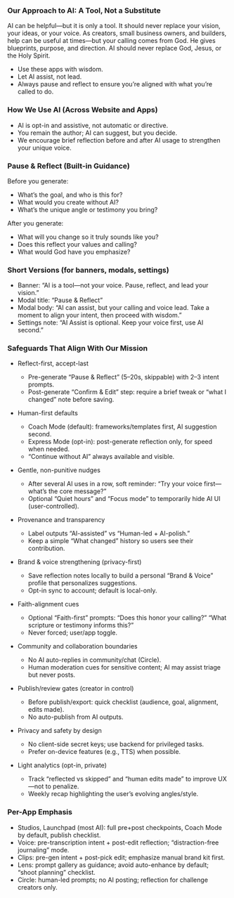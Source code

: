 ### Our Approach to AI: A Tool, Not a Substitute

AI can be helpful—but it is only a tool. It should never replace your vision, your ideas, or your voice. As creators, small business owners, and builders, help can be useful at times—but your calling comes from God. He gives blueprints, purpose, and direction. AI should never replace God, Jesus, or the Holy Spirit.

- Use these apps with wisdom.
- Let AI assist, not lead.
- Always pause and reflect to ensure you’re aligned with what you’re called to do.

### How We Use AI (Across Website and Apps)
- AI is opt-in and assistive, not automatic or directive.
- You remain the author; AI can suggest, but you decide.
- We encourage brief reflection before and after AI usage to strengthen your unique voice.

### Pause & Reflect (Built-in Guidance)
Before you generate:
- What’s the goal, and who is this for?
- What would you create without AI?
- What’s the unique angle or testimony you bring?

After you generate:
- What will you change so it truly sounds like you?
- Does this reflect your values and calling?
- What would God have you emphasize?

### Short Versions (for banners, modals, settings)
- Banner: “AI is a tool—not your voice. Pause, reflect, and lead your vision.”
- Modal title: “Pause & Reflect”
- Modal body: “AI can assist, but your calling and voice lead. Take a moment to align your intent, then proceed with wisdom.”
- Settings note: “AI Assist is optional. Keep your voice first, use AI second.”

### Safeguards That Align With Our Mission
- Reflect-first, accept-last
  - Pre-generate “Pause & Reflect” (5–20s, skippable) with 2–3 intent prompts.
  - Post-generate “Confirm & Edit” step: require a brief tweak or “what I changed” note before saving.

- Human-first defaults
  - Coach Mode (default): frameworks/templates first, AI suggestion second.
  - Express Mode (opt-in): post-generate reflection only, for speed when needed.
  - “Continue without AI” always available and visible.

- Gentle, non-punitive nudges
  - After several AI uses in a row, soft reminder: “Try your voice first—what’s the core message?”
  - Optional “Quiet hours” and “Focus mode” to temporarily hide AI UI (user-controlled).

- Provenance and transparency
  - Label outputs “AI-assisted” vs “Human-led + AI-polish.”
  - Keep a simple “What changed” history so users see their contribution.

- Brand & voice strengthening (privacy-first)
  - Save reflection notes locally to build a personal “Brand & Voice” profile that personalizes suggestions.
  - Opt-in sync to account; default is local-only.

- Faith-alignment cues
  - Optional “Faith-first” prompts: “Does this honor your calling?” “What scripture or testimony informs this?”
  - Never forced; user/app toggle.

- Community and collaboration boundaries
  - No AI auto-replies in community/chat (Circle).
  - Human moderation cues for sensitive content; AI may assist triage but never posts.

- Publish/review gates (creator in control)
  - Before publish/export: quick checklist (audience, goal, alignment, edits made).
  - No auto-publish from AI outputs.

- Privacy and safety by design
  - No client-side secret keys; use backend for privileged tasks.
  - Prefer on-device features (e.g., TTS) when possible.

- Light analytics (opt-in, private)
  - Track “reflected vs skipped” and “human edits made” to improve UX—not to penalize.
  - Weekly recap highlighting the user’s evolving angles/style.

### Per-App Emphasis
- Studios, Launchpad (most AI): full pre+post checkpoints, Coach Mode by default, publish checklist.
- Voice: pre-transcription intent + post-edit reflection; “distraction-free journaling” mode.
- Clips: pre-gen intent + post-pick edit; emphasize manual brand kit first.
- Lens: prompt gallery as guidance; avoid auto-enhance by default; “shoot planning” checklist.
- Circle: human-led prompts; no AI posting; reflection for challenge creators only.


